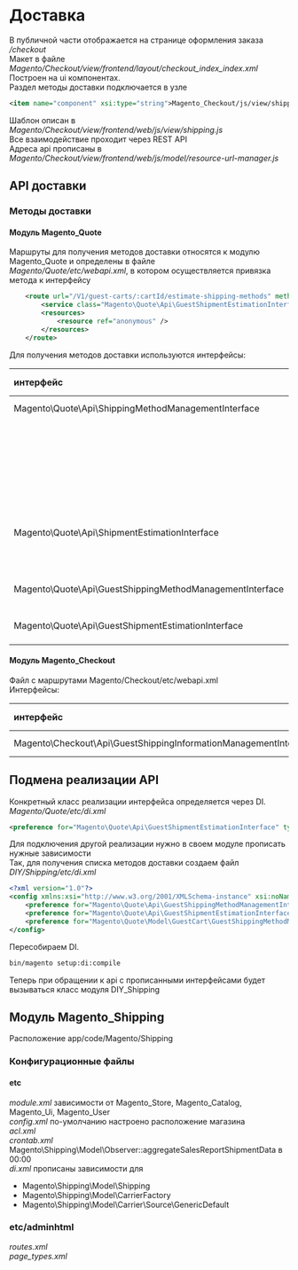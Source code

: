 # Доставка

В публичной части отображается на странице оформления заказа _/checkout_  
Макет в файле _Magento/Checkout/view/frontend/layout/checkout\_index\_index.xml_  
Построен на ui компонентах.  
Раздел методы доставки подключается в узле

```xml
<item name="component" xsi:type="string">Magento_Checkout/js/view/shipping</item>
```

Шаблон описан в _Magento/Checkout/view/frontend/web/js/view/shipping.js_  
Все взаимодействие проходит через REST API  
Адреса api прописаны в _Magento/Checkout/view/frontend/web/js/model/resource-url-manager.js_

## API доставки

### Методы доставки

#### Модуль Magento\_Quote

Маршруты для получения методов доставки относятся к модулю Magento\_Quote и определены в файле  
_Magento/Quote/etc/webapi.xml_, в котором осуществляется привязка метода к интерфейсу

```xml
    <route url="/V1/guest-carts/:cartId/estimate-shipping-methods" method="POST">
        <service class="Magento\Quote\Api\GuestShipmentEstimationInterface" method="estimateByExtendedAddress"/>
        <resources>
            <resource ref="anonymous" />
        </resources>
    </route>
```

Для получения методов доставки используются интерфейсы:

| интерфейс | реализация | url запроса | метод | тип запроса |
| :--- | :--- | :--- | :--- | :--- |
| Magento\Quote\Api\ShippingMethodManagementInterface | Magento\Quote\Model\ShippingMethodManagement | /V1/carts/:cartId/shipping-methods | getList | GET |
|  |  | /V1/carts/mine/shipping-methods | getList | GET |
|  |  | /V1/carts/:cartId/estimate-shipping-methods-by-address-id | estimateByAddressId | POST |
|  |  | /V1/carts/mine/estimate-shipping-methods-by-address-id | estimateByAddressId | POST |
| Magento\Quote\Api\ShipmentEstimationInterface | Magento\Quote\Model\ShippingMethodManagement | /V1/carts/:cartId/estimate-shipping-methods | estimateByExtendedAddress | POST |
|  |  | /V1/carts/mine/estimate-shipping-methods | estimateByExtendedAddress | POST |
| Magento\Quote\Api\GuestShippingMethodManagementInterface | Magento\Quote\Model\GuestCart\GuestShippingMethodManagement | /V1/guest-carts/:cartId/shipping-methods | getList | GET |
| Magento\Quote\Api\GuestShipmentEstimationInterface | Magento\Checkout\Model\GuestShippingInformationManagement | /V1/guest-carts/:cartId/shipping-information | estimateByExtendedAddress | POST |

#### Модуль Magento\_Checkout

Файл с маршрутами Magento/Checkout/etc/webapi.xml  
Интерфейсы:

| интерфейс | реализация | url запроса | метод | тип запроса |
| :--- | :--- | :--- | :--- | :--- |
| Magento\Checkout\Api\GuestShippingInformationManagementInterface | Magento\Quote\Model\ShippingMethodManagement | /V1/carts/:cartId/shipping-methods | saveAddressInformation | GET |

## Подмена реализации API

Конкретный класс реализации интерфейса определяется через DI.  
_Magento/Quote/etc/di.xml_

```xml
<preference for="Magento\Quote\Api\GuestShipmentEstimationInterface" type="Magento\Quote\Model\GuestCart\GuestShippingMethodManagement" />
```

Для подключения другой реализации нужно в своем модуле прописать нужные зависимости  
Так, для получения списка методов доставки создаем файл _DIY/Shipping/etc/di.xml_

```xml
<?xml version="1.0"?>
<config xmlns:xsi="http://www.w3.org/2001/XMLSchema-instance" xsi:noNamespaceSchemaLocation="urn:magento:framework:ObjectManager/etc/config.xsd">
    <preference for="Magento\Quote\Api\GuestShippingMethodManagementInterface" type="DIY\Shipping\Model\GuestCart\GuestShippingMethodManagement" />
    <preference for="Magento\Quote\Api\GuestShipmentEstimationInterface" type="DIY\Shipping\Model\GuestCart\GuestShippingMethodManagement" />
    <preference for="Magento\Quote\Model\GuestCart\GuestShippingMethodManagementInterface" type="DIY\Shipping\Model\GuestCart\GuestShippingMethodManagement" />
</config>
```

Пересобираем DI.

```bash
bin/magento setup:di:compile
```

Теперь при обращении к api с прописанными интерфейсами будет вызываться класс модуля DIY\_Shipping

## Модуль Magento\_Shipping

Расположение app/code/Magento/Shipping

### Конфигурационные файлы

#### etc

_module.xml_ зависимости от Magento\_Store, Magento\_Catalog, Magento\_Ui, Magento\_User  
_config.xml_ по-умолчанию настроено расположение магазина  
_acl.xml_  
_crontab.xml_ Magento\Shipping\Model\Observer::aggregateSalesReportShipmentData в 00:00  
_di.xml_ прописаны зависимости для

* Magento\Shipping\Model\Shipping
* Magento\Shipping\Model\CarrierFactory
* Magento\Shipping\Model\Carrier\Source\GenericDefault



### etc/adminhtml

_routes.xml_  
_page\_types.xml_

